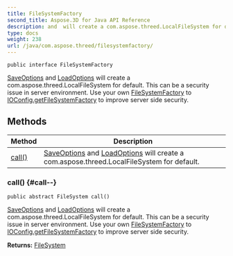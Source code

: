 ```yaml
---
title: FileSystemFactory
second_title: Aspose.3D for Java API Reference
description: and  will create a com.aspose.threed.LocalFileSystem for default.
type: docs
weight: 238
url: /java/com.aspose.threed/filesystemfactory/
---
```

```
public interface FileSystemFactory
```

[SaveOptions](../../com.aspose.threed/saveoptions) and [LoadOptions](../../com.aspose.threed/loadoptions) will create a com.aspose.threed.LocalFileSystem for default. This can be a security issue in server environment. Use your own [FileSystemFactory](../../com.aspose.threed/filesystemfactory) to [IOConfig.getFileSystemFactory](../../com.aspose.threed/ioconfig\#getFileSystemFactory) to improve server side security.
## Methods

| Method | Description |
| --- | --- |
| [call()](#call--) | [SaveOptions](../../com.aspose.threed/saveoptions) and [LoadOptions](../../com.aspose.threed/loadoptions) will create a com.aspose.threed.LocalFileSystem for default. |
### call() {#call--}
```
public abstract FileSystem call()
```


[SaveOptions](../../com.aspose.threed/saveoptions) and [LoadOptions](../../com.aspose.threed/loadoptions) will create a com.aspose.threed.LocalFileSystem for default. This can be a security issue in server environment. Use your own [FileSystemFactory](../../com.aspose.threed/filesystemfactory) to [IOConfig.getFileSystemFactory](../../com.aspose.threed/ioconfig\#getFileSystemFactory) to improve server side security.

**Returns:**
[FileSystem](../../com.aspose.threed/filesystem)
